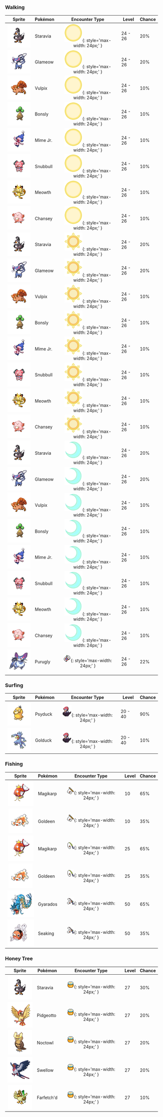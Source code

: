### Walking

| Sprite | Pokémon | Encounter Type | Level | Chance |
|:------:|---------|:--------------:|-------|--------|
| ![Staravia](../../assets/sprites/staravia/front.gif "Staravia") | Staravia | ![Morning](../../assets/encounter_types/morning.png "Morning"){: style='max-width: 24px;' } | 24 - 26 | 20% |
| ![Glameow](../../assets/sprites/glameow/front.gif "Glameow") | Glameow | ![Morning](../../assets/encounter_types/morning.png "Morning"){: style='max-width: 24px;' } | 24 - 26 | 20% |
| ![Vulpix](../../assets/sprites/vulpix/front.gif "Vulpix") | Vulpix | ![Morning](../../assets/encounter_types/morning.png "Morning"){: style='max-width: 24px;' } | 24 - 26 | 10% |
| ![Bonsly](../../assets/sprites/bonsly/front.gif "Bonsly") | Bonsly | ![Morning](../../assets/encounter_types/morning.png "Morning"){: style='max-width: 24px;' } | 24 - 26 | 10% |
| ![Mime Jr.](../../assets/sprites/mime-jr/front.gif "Mime Jr.") | Mime Jr. | ![Morning](../../assets/encounter_types/morning.png "Morning"){: style='max-width: 24px;' } | 24 - 26 | 10% |
| ![Snubbull](../../assets/sprites/snubbull/front.gif "Snubbull") | Snubbull | ![Morning](../../assets/encounter_types/morning.png "Morning"){: style='max-width: 24px;' } | 24 - 26 | 10% |
| ![Meowth](../../assets/sprites/meowth/front.gif "Meowth") | Meowth | ![Morning](../../assets/encounter_types/morning.png "Morning"){: style='max-width: 24px;' } | 24 - 26 | 10% |
| ![Chansey](../../assets/sprites/chansey/front.gif "Chansey") | Chansey | ![Morning](../../assets/encounter_types/morning.png "Morning"){: style='max-width: 24px;' } | 24 - 26 | 10% |
| ![Staravia](../../assets/sprites/staravia/front.gif "Staravia") | Staravia | ![Day](../../assets/encounter_types/day.png "Day"){: style='max-width: 24px;' } | 24 - 26 | 20% |
| ![Glameow](../../assets/sprites/glameow/front.gif "Glameow") | Glameow | ![Day](../../assets/encounter_types/day.png "Day"){: style='max-width: 24px;' } | 24 - 26 | 20% |
| ![Vulpix](../../assets/sprites/vulpix/front.gif "Vulpix") | Vulpix | ![Day](../../assets/encounter_types/day.png "Day"){: style='max-width: 24px;' } | 24 - 26 | 10% |
| ![Bonsly](../../assets/sprites/bonsly/front.gif "Bonsly") | Bonsly | ![Day](../../assets/encounter_types/day.png "Day"){: style='max-width: 24px;' } | 24 - 26 | 10% |
| ![Mime Jr.](../../assets/sprites/mime-jr/front.gif "Mime Jr.") | Mime Jr. | ![Day](../../assets/encounter_types/day.png "Day"){: style='max-width: 24px;' } | 24 - 26 | 10% |
| ![Snubbull](../../assets/sprites/snubbull/front.gif "Snubbull") | Snubbull | ![Day](../../assets/encounter_types/day.png "Day"){: style='max-width: 24px;' } | 24 - 26 | 10% |
| ![Meowth](../../assets/sprites/meowth/front.gif "Meowth") | Meowth | ![Day](../../assets/encounter_types/day.png "Day"){: style='max-width: 24px;' } | 24 - 26 | 10% |
| ![Chansey](../../assets/sprites/chansey/front.gif "Chansey") | Chansey | ![Day](../../assets/encounter_types/day.png "Day"){: style='max-width: 24px;' } | 24 - 26 | 10% |
| ![Staravia](../../assets/sprites/staravia/front.gif "Staravia") | Staravia | ![Night](../../assets/encounter_types/night.png "Night"){: style='max-width: 24px;' } | 24 - 26 | 20% |
| ![Glameow](../../assets/sprites/glameow/front.gif "Glameow") | Glameow | ![Night](../../assets/encounter_types/night.png "Night"){: style='max-width: 24px;' } | 24 - 26 | 20% |
| ![Vulpix](../../assets/sprites/vulpix/front.gif "Vulpix") | Vulpix | ![Night](../../assets/encounter_types/night.png "Night"){: style='max-width: 24px;' } | 24 - 26 | 10% |
| ![Bonsly](../../assets/sprites/bonsly/front.gif "Bonsly") | Bonsly | ![Night](../../assets/encounter_types/night.png "Night"){: style='max-width: 24px;' } | 24 - 26 | 10% |
| ![Mime Jr.](../../assets/sprites/mime-jr/front.gif "Mime Jr.") | Mime Jr. | ![Night](../../assets/encounter_types/night.png "Night"){: style='max-width: 24px;' } | 24 - 26 | 10% |
| ![Snubbull](../../assets/sprites/snubbull/front.gif "Snubbull") | Snubbull | ![Night](../../assets/encounter_types/night.png "Night"){: style='max-width: 24px;' } | 24 - 26 | 10% |
| ![Meowth](../../assets/sprites/meowth/front.gif "Meowth") | Meowth | ![Night](../../assets/encounter_types/night.png "Night"){: style='max-width: 24px;' } | 24 - 26 | 10% |
| ![Chansey](../../assets/sprites/chansey/front.gif "Chansey") | Chansey | ![Night](../../assets/encounter_types/night.png "Night"){: style='max-width: 24px;' } | 24 - 26 | 10% |
| ![Purugly](../../assets/sprites/purugly/front.gif "Purugly") | Purugly | ![Poké Radar](../../assets/encounter_types/poke_radar.png "Poké Radar"){: style='max-width: 24px;' } | 24 - 26 | 22% |

### Surfing

| Sprite | Pokémon | Encounter Type | Level | Chance |
|:------:|---------|:--------------:|-------|--------|
| ![Psyduck](../../assets/sprites/psyduck/front.gif "Psyduck") | Psyduck | ![Surf](../../assets/encounter_types/surf.png "Surf"){: style='max-width: 24px;' } | 20 - 40 | 90% |
| ![Golduck](../../assets/sprites/golduck/front.gif "Golduck") | Golduck | ![Surf](../../assets/encounter_types/surf.png "Surf"){: style='max-width: 24px;' } | 20 - 40 | 10% |

### Fishing

| Sprite | Pokémon | Encounter Type | Level | Chance |
|:------:|---------|:--------------:|-------|--------|
| ![Magikarp](../../assets/sprites/magikarp/front.gif "Magikarp") | Magikarp | ![Old Rod](../../assets/encounter_types/old_rod.png "Old Rod"){: style='max-width: 24px;' } | 10 | 65% |
| ![Goldeen](../../assets/sprites/goldeen/front.gif "Goldeen") | Goldeen | ![Old Rod](../../assets/encounter_types/old_rod.png "Old Rod"){: style='max-width: 24px;' } | 10 | 35% |
| ![Magikarp](../../assets/sprites/magikarp/front.gif "Magikarp") | Magikarp | ![Good Rod](../../assets/encounter_types/good_rod.png "Good Rod"){: style='max-width: 24px;' } | 25 | 65% |
| ![Goldeen](../../assets/sprites/goldeen/front.gif "Goldeen") | Goldeen | ![Good Rod](../../assets/encounter_types/good_rod.png "Good Rod"){: style='max-width: 24px;' } | 25 | 35% |
| ![Gyarados](../../assets/sprites/gyarados/front.gif "Gyarados") | Gyarados | ![Super Rod](../../assets/encounter_types/super_rod.png "Super Rod"){: style='max-width: 24px;' } | 50 | 65% |
| ![Seaking](../../assets/sprites/seaking/front.gif "Seaking") | Seaking | ![Super Rod](../../assets/encounter_types/super_rod.png "Super Rod"){: style='max-width: 24px;' } | 50 | 35% |

### Honey Tree

| Sprite | Pokémon | Encounter Type | Level | Chance |
|:------:|---------|:--------------:|-------|--------|
| ![Staravia](../../assets/sprites/staravia/front.gif "Staravia") | Staravia | ![Honey Tree](../../assets/encounter_types/honey_tree.png "Honey Tree"){: style='max-width: 24px;' } | 27 | 30% |
| ![Pidgeotto](../../assets/sprites/pidgeotto/front.gif "Pidgeotto") | Pidgeotto | ![Honey Tree](../../assets/encounter_types/honey_tree.png "Honey Tree"){: style='max-width: 24px;' } | 27 | 20% |
| ![Noctowl](../../assets/sprites/noctowl/front.gif "Noctowl") | Noctowl | ![Honey Tree](../../assets/encounter_types/honey_tree.png "Honey Tree"){: style='max-width: 24px;' } | 27 | 20% |
| ![Swellow](../../assets/sprites/swellow/front.gif "Swellow") | Swellow | ![Honey Tree](../../assets/encounter_types/honey_tree.png "Honey Tree"){: style='max-width: 24px;' } | 27 | 20% |
| ![Farfetch'd](../../assets/sprites/farfetchd/front.gif "Farfetch'd") | Farfetch'd | ![Honey Tree](../../assets/encounter_types/honey_tree.png "Honey Tree"){: style='max-width: 24px;' } | 27 | 10% |

